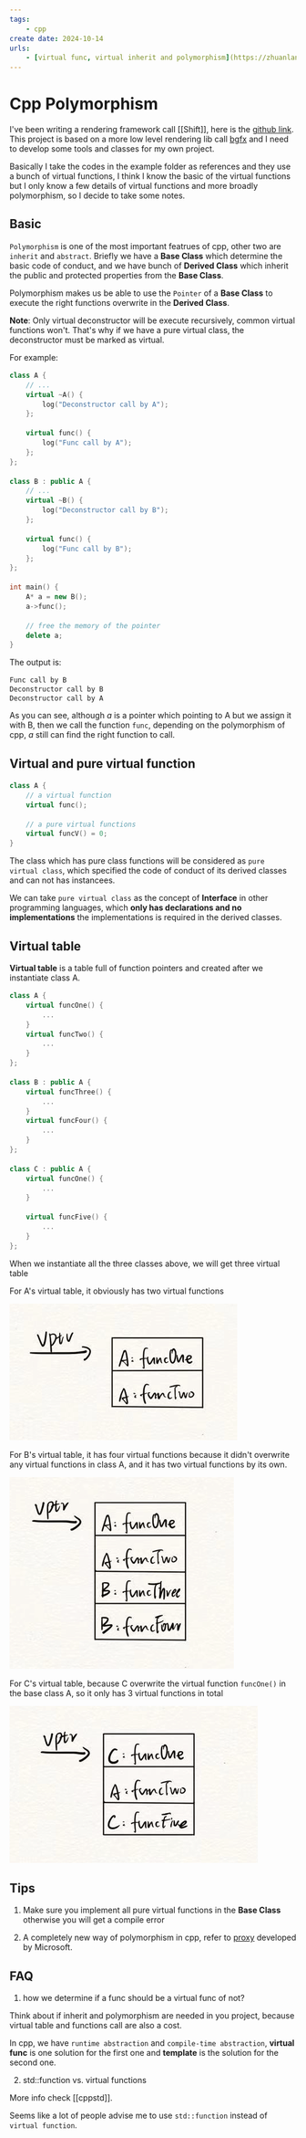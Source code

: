 ```yaml
---
tags:
    - cpp
create date: 2024-10-14
urls: 
    - [virtual func, virtual inherit and polymorphism](https://zhuanlan.zhihu.com/p/136478734)
---
```


# Cpp Polymorphism

I've been writing a rendering framework call [[Shift]], here is the [github link](https://github.com/jintaoyugithub/Shift). This project is based on a more low level rendering lib call [bgfx](https://github.com/bkaradzic/bgfx) and I need to develop some tools and classes for my own project. 

Basically I take the codes in the example folder as references and they use a bunch of virtual functions, I think I know the basic of the virtual functions but I only know a few details of virtual functions and more broadly polymorphism, so I decide to take some notes.

## Basic

`Polymorphism` is one of the most important featrues of cpp, other two are `inherit` and `abstract`. Briefly we have a **Base Class** which determine the basic code of conduct, and we have bunch of **Derived Class** which inherit the public and protected properties from the **Base Class**. 

Polymorphism makes us be able to use the `Pointer` of a **Base Class** to execute the right functions overwrite in the **Derived Class**.

**Note**: Only virtual deconstructor will be execute recursively, common virtual functions won't. That's why if we have a pure virtual class, the deconstructor must be marked as virtual.

For example:

```cpp
class A {
    // ...
    virtual ~A() {
        log("Deconstructor call by A");
    };

    virtual func() {
        log("Func call by A");
    };
};

class B : public A {
    // ...
    virtual ~B() {
        log("Deconstructor call by B");
    };

    virtual func() {
        log("Func call by B");
    };
};

int main() {
    A* a = new B();
    a->func();

    // free the memory of the pointer
    delete a;
}
```
The output is:

```
Func call by B
Deconstructor call by B
Deconstructor call by A
```

As you can see, although *a* is a pointer which pointing to A but we assign it with B, then we call the function `func`, depending on the polymorphism of cpp, *a* still can find the right function to call.


## Virtual and pure virtual function

```cpp
class A {
    // a virtual function
    virtual func();

    // a pure virtual functions
    virtual funcV() = 0;
}
```
The class which has pure class functions will be considered as `pure virtual class`, which specified the code of conduct of its derived classes and can not has instancees.

We can take `pure virtual class` as the concept of **Interface** in other programming languages, which **only has declarations and no implementations** the implementations is required in the derived classes.

## Virtual table 

**Virtual table** is a table full of function pointers and created after we instantiate class A.

```cpp
class A {
    virtual funcOne() {
        ... 
    }
    virtual funcTwo() {
        ...
    }
};

class B : public A {
    virtual funcThree() {
        ...
    }
    virtual funcFour() {
        ...
    }
};

class C : public A {
    virtual funcOne() {
        ...
    }

    virtual funcFive() {
        ...
    }
};
```
When we instantiate all the three classes above, we will get three virtual table

For A's virtual table, it obviously has two virtual functions 

![vtbl1.png](assets/imgs/vtbl1.png)

For B's virtual table, it has four virtual functions because it didn't overwrite any virtual functions in class A, and it has two virtual functions by its own.

![vtbl2.png](assets/imgs/vtbl2.png)

For C's virtual table, because C overwrite the virtual function `funcOne()` in the base class A, so it only has 3 virtual functions in total

![vtbl3.png](assets/imgs/vtbl3.png)

## Tips

1. Make sure you implement all pure virtual functions in the **Base Class** otherwise you will get a compile error

2. A completely new way of polymorphism in cpp, refer to [proxy](https://github.com/microsoft/proxy) developed by Microsoft.


## FAQ

1. how we determine if a func should be a virtual func of not?

Think about if inherit and polymorphism are needed in you project, because virtual table and functions call are also a cost.

In cpp, we have `runtime abstraction` and `compile-time abstraction`, **virtual func** is one solution for the first one and **template** is the solution for the second one.

2. std::function vs. virtual functions

More info check [[cppstd]].

Seems like a lot of people advise me to use `std::function` instead of `virtual function`.

